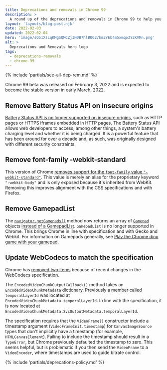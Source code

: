 ```yaml
---
title: Deprecations and removals in Chrome 99
description: >
  A round up of the deprecations and removals in Chrome 99 to help you plan.
layout: 'layouts/blog-post.njk'
date: 2022-02-03
updated: 2022-02-04
hero: 'image/sQ51XsLqKMgSQMCZjIN0B7hlBO02/km2rEb4m5xmqo3Y2KVMn.png'
alt: >
  Deprecations and Removals hero logo
tags:
  - deprecations-removals
  - chrome-99
---
```


{% include 'partials/see-all-dep-rem.md' %}

Chrome 99 beta was released on February 3, 2022 and is expected to become the
stable version in early March, 2022.

## Remove Battery Status API on insecure origins

[Battery Status API is no longer supported on insecure origins](https://chromestatus.com/feature/4878376799043584),
such as HTTP pages or HTTPS iframes embedded in HTTP pages. The Battery Status
API allows web developers to access, among other things, a system's battery
charging level and whether it is being charged. It is a powerful feature that
has been around for over a decade and, as such, was originally designed with
different security constraints.

## Remove font-family -webkit-standard

This version of Chrome
[removes support for the `font-family` value `"-webkit-standard"`](https://www.chromestatus.com/feature/5639265565278208).
This value is merely an alias for the proprietary keyword `"-webkit-body"` and
is only exposed because it's inherited from WebKit. Removing this improves
alignment with the CSS specifications and with Firefox.

## Remove GamepadList

The
[`navigator.getGamepads()`](https://developer.mozilla.org/docs/Web/API/Navigator/getGamepads)
method now returns an array of
[`Gamepad`](https://developer.mozilla.org/docs/Web/API/Gamepad) objects
[instead of a GamepadList](https://www.chromestatus.com/feature/5693119438782464).
`GamepadList` is no longer supported in Chrome. This brings Chrome in line with
specification and with Gecko and Webkit. For information on Gamepads generally, see [Play
the Chrome dino game with your gamepad](https://web.dev/gamepad/).

## Update WebCodecs to match the specification

Chrome has [removed two
items](https://www.chromestatus.com/feature/5667793157488640) because of
recent changes in the WebCodecs specification.

The `EncodedVideoChunkOutputCallback()` method takes an
`EncodedVideoChunkMetadata` dictionary. Previously a member called
`temporalLayerId` was located at `EncodedVideoChunkMetadata.temporalLayerId`. In
line with the specification, it is now located at
`EncodedVideoChunkMetadata.SvcOutputMetadata.temporalLayerId`.

The specification requires that the `VideoFrame()` constructor include a timestamp
argument (`VideoFrameInit.timestamp`) for `CanvasImageSource` types that don't
implicitly have a timestamp (for example, `HTMLCanvasElement`). Failing to include the
timestamp should result in a `TypeError`, but Chrome previously defaulted the
timestamp to zero. This seems helpful, but is problematic if you then send the
`VideoFrame` to a `VideoEncoder`, where timestamps are used to guide bitrate
control.

{% include 'partials/deprecations-policy.md' %}
